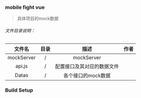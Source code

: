 ### mobile fight vue

> 具体项目的mock数据

###### 文件目录说明：

| 文件名  | 目录    | 描述    | 作者     |
|:------:|:------:|:-------:|:--------|
| mockServer   | / | mockServer       |
| api.js       | / | 配置接口及其对应的数据文件       |
| Datas        | / | 各个接口的mock数据       |



### Build Setup

